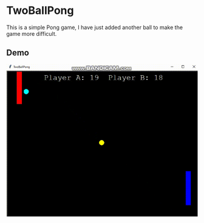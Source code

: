 
# TwoBallPong

This is a simple Pong game, I have just added another ball to make the game more difficult.

## Demo

![Demo](https://github.com/SwatejPatil/TwoBallPong/blob/master/Demo%20(2).gif)

  
